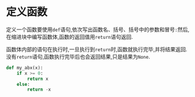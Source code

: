 # 定义函数

定义一个函数要使用`def`语句,依次写出函数名、括号、括号中的参数和冒号`:`然后,在缩进块中编写函数体,函数的返回值用`return`语句返回.

函数体内部的语句在执行时,一旦执行到`return`时,函数就执行完毕,并将结果返回.没有`return`语句,函数执行完毕后也会返回结果,只是结果为`None`.

```py
def my_abx(x):
    if x >= 0:
        return x
    else:
        return -x
```





